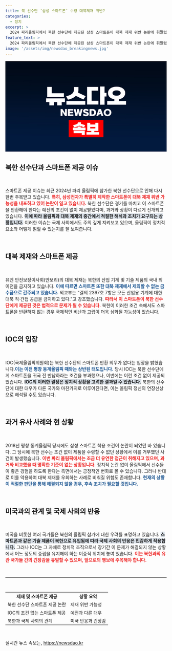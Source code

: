 ```yaml
---
title: 북 선수단 ‘삼성 스마트폰’ 수령 대북제재 위반?
categories:
  - 정치
excerpt: >
  2024 파리올림픽에서 북한 선수단에 제공된 삼성 스마트폰이 대북 제재 위반 논란에 휘말렸다. IOC는 북한이 약속 없이 스마트폰을 소유할 수 있다고 밝혀, 국제 사회의 시선이 집중되고 있다.
feature_text: >
  2024 파리올림픽에서 북한 선수단에 제공된 삼성 스마트폰이 대북 제재 위반 논란에 휘말렸다. IOC는 북한이 약속 없이 스마트폰을 소유할 수 있다고 밝혀, 국제 사회의 시선이 집중되고 있다.
image: '/assets/img/newsdao_breakingnews.jpg'
---
```


<p><img src="/assets/img/newsdao_breakingnews.jpg" alt="flaretime 속보" /></p>

<h2 data-ke-size="size26">북한 선수단과 스마트폰 제공 이슈</h2>

<p data-ke-size="size16">&nbsp;</p>

<p>스마트폰 제공 이슈는 최근 2024년 파리 올림픽에 참가한 북한 선수단으로 인해 다시 한번 주목받고 있습니다. <b><span style="color: #ee2323;">특히, 삼성전자가 특별히 제작한 스마트폰이 대북 제재 위반 가능성을 내포하고 있어 논란이 일고 있습니다.</span></b> 북한 선수단은 경기를 마치고 이 스마트폰을 반환해야 한다는 예전의 조건이 없이 제공받았다며, 과거와 상황이 다르게 전개되고 있습니다. <b><span style="background-color: #21538527;">이에 따라 올림픽과 대북 제재의 중간에서 적절한 해석과 조치가 요구되는 상황입니다.</span></b> 이러한 이슈는 국제 사회에서도 주의 깊게 지켜보고 있으며, 올림픽이 정치적 요소와 어떻게 얽힐 수 있는지를 잘 보여줍니다. </p>

<p data-ke-size="size16">&nbsp;</p>

<h2 data-ke-size="size26">대북 제재와 스마트폰 제공</h2>

<p data-ke-size="size16">&nbsp;</p>

<p>유엔 안전보장이사회(안보리)의 대북 제재는 북한의 산업 기계 및 기술 제품의 국내 외 이전을 금지하고 있습니다. <b><span style="color: #1a5490;">이에 따르면 스마트폰 또한 대북 제재에서 제외할 수 없는 금수품으로 간주되고 있습니다.</span></b> 외교부는 "결의 2397호 7항은 모든 산업용 기계에 대한 대북 직·간접 공급을 금지하고 있다."고 강조했습니다. <b><span style="color: #ee2323;">따라서 이 스마트폰이 북한 선수단에게 제공된 것은 법적으로 문제가 될 수 있습니다.</span></b> 북한이 이러한 조건 속에서도 스마트폰을 반환하지 않는 경우 국제적인 비난과 고립이 더욱 심화될 가능성이 있습니다.</p>

<p data-ke-size="size16">&nbsp;</p>

<h2 data-ke-size="size26">IOC의 입장</h2>

<p data-ke-size="size16">&nbsp;</p>

<p>IOC(국제올림픽위원회)는 북한 선수단의 스마트폰 반환 의무가 없다는 입장을 밝혔습니다.<b><span style="color: #1a5490;">이는 이전 평창 동계올림픽 때와는 상반된 태도입니다.</span></b> 당시 IOC는 북한 선수단에게 스마트폰을 귀국 전 반납하라는 조건을 부과했으나, 이번에는 이런 조건 없이 제공되었습니다. <b><span style="background-color: #21538527;">IOC의 이러한 결정은 정치적 상황을 고려한 결과일 수 있습니다.</span></b> 북한의 선수단에 대한 대우가 다른 국가와 마찬가지로 이루어진다면, 이는 올림픽 정신의 연장선상으로 해석될 수도 있습니다.</p>

<p data-ke-size="size16">&nbsp;</p>

<h2 data-ke-size="size26">과거 유사 사례와 현 상황</h2>

<p data-ke-size="size16">&nbsp;</p>

<p>2018년 평창 동계올림픽 당시에도 삼성 스마트폰 착용 조건이 논란이 되었던 바 있습니다. 그 당시에 북한 선수는 조건 없이 제품을 수령할 수 없던 상황에서 이를 거부했던 사건이 발생했습니다. <b><span style="color: #ee2323;">이번 파리 올림픽에서는 조금 더 유연한 접근이 취해지고 있으며, 과거와 비교했을 때 명확한 기준이 없는 상황입니다.</span></b> 정치적 논란 없이 올림픽에서 선수들이 좋은 경험을 하도록 한다는 측면에서는 긍정적인 변화로 볼 수 있습니다. 그러나 반대로 이를 악용하여 대북 제재를 우회하는 사례로 비춰질 위험도 존재합니다. <b><span style="color: #1a5490;">현재의 상황이 적절한 판단을 통해 해결되지 않을 경우, 후속 조치가 필요할 것입니다.</span></b></p>

<p data-ke-size="size16">&nbsp;</p>

<h2 data-ke-size="size26">미국과의 관계 및 국제 사회의 반응</h2>

<p data-ke-size="size16">&nbsp;</p>

<p>미국을 비롯한 여러 국가들은 북한의 올림픽 참가에 대한 우려를 표명하고 있습니다. <b><span style="background-color: #21538527;">스마트폰과 같은 기술 제품이 북한으로 유입됨에 따라 국제 사회의 반응은 민감하게 작용합니다.</span></b> 그러나 IOC는 그 자체로 정치적 조직으로서 장기간 이 문제가 해결되지 않는 상황에서 어느 정도의 중립을 유지해야 하는 이중적 위치에 놓여 있습니다. <b><span style="color: #ee2323;">이는 북한과의 유관 국가들 간의 긴장감을 유발할 수 있으며, 앞으로의 행보에 주목해야 합니다.</span></b></p>

<p data-ke-size="size16">&nbsp;</p>

<hr>

<p data-ke-size="size16">&nbsp;</p>

<table style="width: 100%; border-collapse: collapse;">
<tbody>
<tr>
<td style="text-align: center; height: 17px;"><b>제재 및 스마트폰 제공</b></td>
<td style="text-align: center; height: 17px;"><b>상황 요약</b></td>
</tr>
<tr>
<td style="height: 17px;">북한 선수단 스마트폰 제공 논란</td>
<td style="height: 17px;">제재 위반 가능성</td>
</tr>
<tr>
<td style="height: 17px;">IOC의 조건 없는 스마트폰 제공</td>
<td style="height: 17px;">예전과 다른 대우</td>
</tr>
<tr>
<td style="height: 17px;">북한과 국제 사회의 관계</td>
<td style="height: 17px;">미국 반응과 긴장감</td>
</tr>
</tbody>
</table>

<p data-ke-size="size16">&nbsp;</p>
실시간 뉴스 속보는, <a href="https://newsdao.kr" rel="dofollow">https://newsdao.kr</a>


